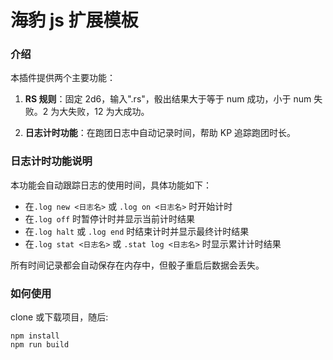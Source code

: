 # 海豹 js 扩展模板

### 介绍

本插件提供两个主要功能：

1. **RS 规则**：固定 2d6，输入".rs<num>"，骰出结果大于等于 num 成功，小于 num 失败。2 为大失败，12 为大成功。

2. **日志计时功能**：在跑团日志中自动记录时间，帮助 KP 追踪跑团时长。

### 日志计时功能说明

本功能会自动跟踪日志的使用时间，具体功能如下：

- 在`.log new <日志名>` 或 `.log on <日志名>` 时开始计时
- 在`.log off` 时暂停计时并显示当前计时结果
- 在`.log halt` 或 `.log end` 时结束计时并显示最终计时结果
- 在`.log stat <日志名>` 或 `.stat log <日志名>` 时显示累计计时结果

所有时间记录都会自动保存在内存中，但骰子重启后数据会丢失。

### 如何使用

clone 或下载项目，随后:

```
npm install
npm run build
```
